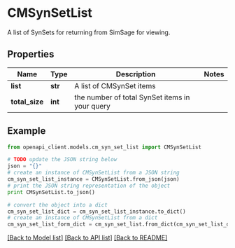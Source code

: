 # CMSynSetList

A list of SynSets for returning from SimSage for viewing.

## Properties
Name | Type | Description | Notes
------------ | ------------- | ------------- | -------------
**list** | **str** | A list of CMSynSet items | 
**total_size** | **int** | the number of total SynSet items in your query | 

## Example

```python
from openapi_client.models.cm_syn_set_list import CMSynSetList

# TODO update the JSON string below
json = "{}"
# create an instance of CMSynSetList from a JSON string
cm_syn_set_list_instance = CMSynSetList.from_json(json)
# print the JSON string representation of the object
print CMSynSetList.to_json()

# convert the object into a dict
cm_syn_set_list_dict = cm_syn_set_list_instance.to_dict()
# create an instance of CMSynSetList from a dict
cm_syn_set_list_form_dict = cm_syn_set_list.from_dict(cm_syn_set_list_dict)
```
[[Back to Model list]](../README.md#documentation-for-models) [[Back to API list]](../README.md#documentation-for-api-endpoints) [[Back to README]](../README.md)


